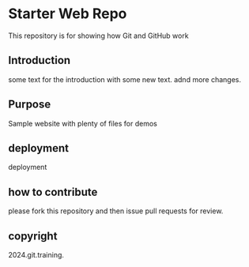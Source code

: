 # Starter Web Repo

This repository is for showing how Git and GitHub work

## Introduction
some text for the introduction with some new text.
adnd more changes.

## Purpose

Sample website with plenty of files for demos 


## deployment

deployment

## how to contribute

please fork this repository and then issue pull requests for review.

## copyright
2024.git.training.